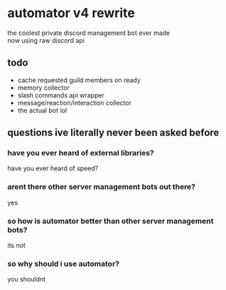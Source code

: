 # automator v4 rewrite
the coolest private discord management bot ever made \
now using raw discord api

## todo
* cache requested guild members on ready
* memory collector
* slash commands api wrapper
* message/reaction/interaction collector
* the actual bot lol

## questions ive literally never been asked before

### have you ever heard of external libraries?
have you ever heard of speed?

### arent there other server management bots out there?
yes

### so how is automator better than other server management bots?
its not

### so why should i use automator?
you shouldnt
